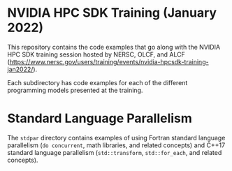 # NVIDIA HPC SDK Training (January 2022)

This repository contains the code examples that go along with the NVIDIA HPC SDK training session hosted by NERSC, OLCF, and ALCF (https://www.nersc.gov/users/training/events/nvidia-hpcsdk-training-jan2022/).

Each subdirectory has code examples for each of the different programming models presented at the training.

# Standard Language Parallelism

The `stdpar` directory contains examples of using Fortran standard language parallelism (`do concurrent`, math libraries, and related concepts) and C++17 standard language parallelism (`std::transform`, `std::for_each`, and related concepts).
